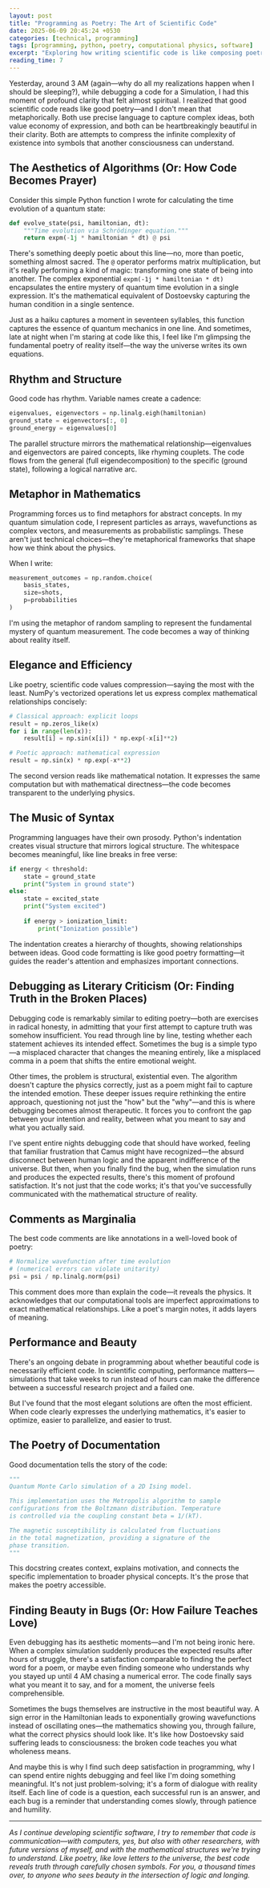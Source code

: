 ```yaml
---
layout: post
title: "Programming as Poetry: The Art of Scientific Code"
date: 2025-06-09 20:45:24 +0530
categories: [technical, programming]
tags: [programming, python, poetry, computational physics, software]
excerpt: "Exploring how writing scientific code is like composing poetry—both seek elegance, clarity, and the expression of complex ideas through carefully chosen symbols."
reading_time: 7
---
```


Yesterday, around 3 AM (again—why do all my realizations happen when I should be sleeping?), while debugging a code for a Simulation, I had this moment of profound clarity that felt almost spiritual. I realized that good scientific code reads like good poetry—and I don't mean that metaphorically. Both use precise language to capture complex ideas, both value economy of expression, and both can be heartbreakingly beautiful in their clarity. Both are attempts to compress the infinite complexity of existence into symbols that another consciousness can understand.

<!--more-->

## The Aesthetics of Algorithms (Or: How Code Becomes Prayer)

Consider this simple Python function I wrote for calculating the time evolution of a quantum state:

```python
def evolve_state(psi, hamiltonian, dt):
    """Time evolution via Schrödinger equation."""
    return expm(-1j * hamiltonian * dt) @ psi
```

There's something deeply poetic about this line—no, more than poetic, something almost sacred. The `@` operator performs matrix multiplication, but it's really performing a kind of magic: transforming one state of being into another. The complex exponential `expm(-1j * hamiltonian * dt)` encapsulates the entire mystery of quantum time evolution in a single expression. It's the mathematical equivalent of Dostoevsky capturing the human condition in a single sentence.

Just as a haiku captures a moment in seventeen syllables, this function captures the essence of quantum mechanics in one line. And sometimes, late at night when I'm staring at code like this, I feel like I'm glimpsing the fundamental poetry of reality itself—the way the universe writes its own equations.

## Rhythm and Structure

Good code has rhythm. Variable names create a cadence:

```python
eigenvalues, eigenvectors = np.linalg.eigh(hamiltonian)
ground_state = eigenvectors[:, 0]
ground_energy = eigenvalues[0]
```

The parallel structure mirrors the mathematical relationship—eigenvalues and eigenvectors are paired concepts, like rhyming couplets. The code flows from the general (full eigendecomposition) to the specific (ground state), following a logical narrative arc.

## Metaphor in Mathematics

Programming forces us to find metaphors for abstract concepts. In my quantum simulation code, I represent particles as arrays, wavefunctions as complex vectors, and measurements as probabilistic samplings. These aren't just technical choices—they're metaphorical frameworks that shape how we think about the physics.

When I write:

```python
measurement_outcomes = np.random.choice(
    basis_states, 
    size=shots, 
    p=probabilities
)
```

I'm using the metaphor of random sampling to represent the fundamental mystery of quantum measurement. The code becomes a way of thinking about reality itself.

## Elegance and Efficiency

Like poetry, scientific code values compression—saying the most with the least. NumPy's vectorized operations let us express complex mathematical relationships concisely:

```python
# Classical approach: explicit loops
result = np.zeros_like(x)
for i in range(len(x)):
    result[i] = np.sin(x[i]) * np.exp(-x[i]**2)

# Poetic approach: mathematical expression
result = np.sin(x) * np.exp(-x**2)
```

The second version reads like mathematical notation. It expresses the same computation but with mathematical directness—the code becomes transparent to the underlying physics.

## The Music of Syntax

Programming languages have their own prosody. Python's indentation creates visual structure that mirrors logical structure. The whitespace becomes meaningful, like line breaks in free verse:

```python
if energy < threshold:
    state = ground_state
    print("System in ground state")
else:
    state = excited_state
    print("System excited")
    
    if energy > ionization_limit:
        print("Ionization possible")
```

The indentation creates a hierarchy of thoughts, showing relationships between ideas. Good code formatting is like good poetry formatting—it guides the reader's attention and emphasizes important connections.

## Debugging as Literary Criticism (Or: Finding Truth in the Broken Places)

Debugging code is remarkably similar to editing poetry—both are exercises in radical honesty, in admitting that your first attempt to capture truth was somehow insufficient. You read through line by line, testing whether each statement achieves its intended effect. Sometimes the bug is a simple typo—a misplaced character that changes the meaning entirely, like a misplaced comma in a poem that shifts the entire emotional weight.

Other times, the problem is structural, existential even. The algorithm doesn't capture the physics correctly, just as a poem might fail to capture the intended emotion. These deeper issues require rethinking the entire approach, questioning not just the "how" but the "why"—and this is where debugging becomes almost therapeutic. It forces you to confront the gap between your intention and reality, between what you meant to say and what you actually said.

I've spent entire nights debugging code that should have worked, feeling that familiar frustration that Camus might have recognized—the absurd disconnect between human logic and the apparent indifference of the universe. But then, when you finally find the bug, when the simulation runs and produces the expected results, there's this moment of profound satisfaction. It's not just that the code works; it's that you've successfully communicated with the mathematical structure of reality.

## Comments as Marginalia

The best code comments are like annotations in a well-loved book of poetry:

```python
# Normalize wavefunction after time evolution
# (numerical errors can violate unitarity)
psi = psi / np.linalg.norm(psi)
```

This comment does more than explain the code—it reveals the physics. It acknowledges that our computational tools are imperfect approximations to exact mathematical relationships. Like a poet's margin notes, it adds layers of meaning.

## Performance and Beauty

There's an ongoing debate in programming about whether beautiful code is necessarily efficient code. In scientific computing, performance matters—simulations that take weeks to run instead of hours can make the difference between a successful research project and a failed one.

But I've found that the most elegant solutions are often the most efficient. When code clearly expresses the underlying mathematics, it's easier to optimize, easier to parallelize, and easier to trust.

## The Poetry of Documentation

Good documentation tells the story of the code:

```python
"""
Quantum Monte Carlo simulation of a 2D Ising model.

This implementation uses the Metropolis algorithm to sample
configurations from the Boltzmann distribution. Temperature
is controlled via the coupling constant beta = 1/(kT).

The magnetic susceptibility is calculated from fluctuations
in the total magnetization, providing a signature of the
phase transition.
"""
```

This docstring creates context, explains motivation, and connects the specific implementation to broader physical concepts. It's the prose that makes the poetry accessible.

## Finding Beauty in Bugs (Or: How Failure Teaches Love)

Even debugging has its aesthetic moments—and I'm not being ironic here. When a complex simulation suddenly produces the expected results after hours of struggle, there's a satisfaction comparable to finding the perfect word for a poem, or maybe even finding someone who understands why you stayed up until 4 AM chasing a numerical error. The code finally says what you meant it to say, and for a moment, the universe feels comprehensible.

Sometimes the bugs themselves are instructive in the most beautiful way. A sign error in the Hamiltonian leads to exponentially growing wavefunctions instead of oscillating ones—the mathematics showing you, through failure, what the correct physics should look like. It's like how Dostoevsky said suffering leads to consciousness: the broken code teaches you what wholeness means.

And maybe this is why I find such deep satisfaction in programming, why I can spend entire nights debugging and feel like I'm doing something meaningful. It's not just problem-solving; it's a form of dialogue with reality itself. Each line of code is a question, each successful run is an answer, and each bug is a reminder that understanding comes slowly, through patience and humility.

---

*As I continue developing scientific software, I try to remember that code is communication—with computers, yes, but also with other researchers, with future versions of myself, and with the mathematical structures we're trying to understand. Like poetry, like love letters to the universe, the best code reveals truth through carefully chosen symbols. For you, a thousand times over, to anyone who sees beauty in the intersection of logic and longing.*